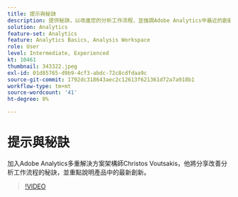 ```yaml
---
title: 提示與秘訣
description: 提供秘訣，以改進您的分析工作流程，並強調Adobe Analytics中最近的創新內容
solution: Analytics
feature-set: Analytics
feature: Analytics Basics, Analysis Workspace
role: User
level: Intermediate, Experienced
kt: 10461
thumbnail: 343322.jpeg
exl-id: 01d85765-d9b9-4cf3-abdc-72c8cdfdaa9c
source-git-commit: 1792dc318643aec2c12613f621361d72a7a918b1
workflow-type: tm+mt
source-wordcount: '41'
ht-degree: 0%

---
```


# 提示與秘訣

加入Adobe Analytics多重解決方案架構師Christos Voutsakis，他將分享改善分析工作流程的秘訣，並重點說明產品中的最新創新。

>[!VIDEO](https://video.tv.adobe.com/v/343322/?quality=12&learn=on)
